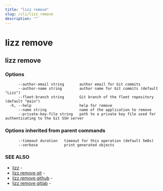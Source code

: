 ```yaml
---
title: "lizz remove"
slug: /cli/lizz_remove
description: ""
---
```


# lizz remove

## lizz remove



### Options

```
      --author-email string       author email for Git commits
      --author-name string        author name for Git commits (default "Lizz")
      --fleet-branch string       Git branch of the fleet repository (default "main")
  -h, --help                      help for remove
      --name string               name of the application to remove
      --private-key-file string   path to a private key file used for authenticating to the Git SSH server
```

### Options inherited from parent commands

```
      --timeout duration   timeout for this operation (default 5m0s)
      --verbose            print generated objects
```

### SEE ALSO

* [lizz](/docs/cli/lizz/)	 - 
* [lizz remove git](/docs/cli/lizz_remove_git/)	 - 
* [lizz remove github](/docs/cli/lizz_remove_github/)	 - 
* [lizz remove gitlab](/docs/cli/lizz_remove_gitlab/)	 - 


